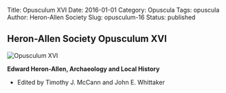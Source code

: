Title: Opusculum XVI
Date: 2016-01-01
Category: Opuscula
Tags: opuscula
Author: Heron-Allen Society
Slug: opusculum-16
Status: published

## Heron-Allen Society Opusculum XVI

![Opusculum XVI](/images/opuscula/op16-large.jpg)

**Edward Heron-Allen, Archaeology and Local History**

- Edited by Timothy J. McCann and John E. Whittaker